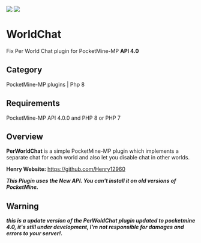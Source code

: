 [![](https://poggit.pmmp.io/shield.state/WorldChat)](https://poggit.pmmp.io/p/WorldChat)
<a href="https://poggit.pmmp.io/p/WorldChat"><img src="https://poggit.pmmp.io/shield.state/WorldChat"></a>

# WorldChat

Fix Per World Chat plugin for PocketMine-MP **API 4.0**

## Category

PocketMine-MP plugins | Php 8

## Requirements

PocketMine-MP API 4.0.0 and PHP 8 or PHP 7

## Overview

**PerWorldChat** is a simple PocketMine-MP plugin which implements a separate chat for each world and also let you disable chat in other worlds.

**Henry Website:** https://github.com/Henry12960

***This Plugin uses the New API. You can't install it on old versions of PocketMine.***

## Warning

***this is a update version of the PerWoldChat plugin updated to pocketmine 4.0, it's still under development, I'm not responsible for damages and errors to your server!.***
